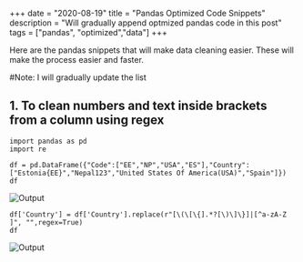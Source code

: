 +++
date = "2020-08-19"
title = "Pandas Optimized Code Snippets"
description = "Will gradually append optmized pandas code in this post"
tags = ["pandas", "optimized","data"]
+++

Here are the pandas snippets that will make data cleaning easier. These will make the process easier and faster.

#Note: I will gradually update the list
## 1. To clean numbers and text inside brackets from a column using regex

```
import pandas as pd
import re

df = pd.DataFrame({"Code":["EE","NP","USA","ES"],"Country":["Estonia{EE}","Nepal123","United States Of America(USA)","Spain"]})
df
```
![Output](/library/pandas/numberbracket.png)
```
df['Country'] = df['Country'].replace(r"[\(\[\{].*?[\)\]\}]|[^a-zA-Z ]", "",regex=True)
df
```
![Output](/library/pandas/numberbracket_clean.png)
